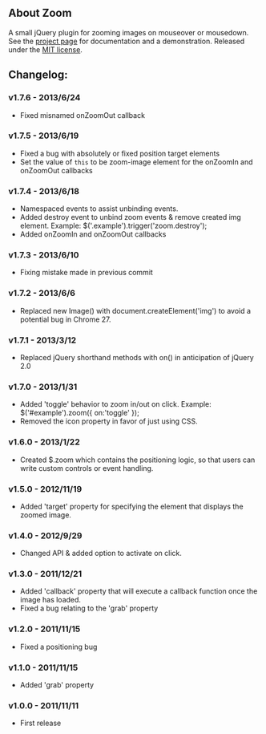 ## About Zoom

A small jQuery plugin for zooming images on mouseover or mousedown. See the [project page](http://jacklmoore.com/zoom/) for documentation and a demonstration.  Released under the [MIT license](http://www.opensource.org/licenses/mit-license.php).
 
## Changelog:

### v1.7.6 - 2013/6/24
* Fixed misnamed onZoomOut callback

### v1.7.5 - 2013/6/19
* Fixed a bug with absolutely or fixed position target elements
* Set the value of `this` to be zoom-image element for the onZoomIn and onZoomOut callbacks

### v1.7.4 - 2013/6/18
* Namespaced events to assist unbinding events.
* Added destroy event to unbind zoom events & remove created img element. Example:
	$('.example').trigger('zoom.destroy');
* Added onZoomIn and onZoomOut callbacks

### v1.7.3 - 2013/6/10
* Fixing mistake made in previous commit

### v1.7.2 - 2013/6/6
* Replaced new Image() with document.createElement('img') to avoid a potential bug in Chrome 27.

### v1.7.1 - 2013/3/12
* Replaced jQuery shorthand methods with on() in anticipation of jQuery 2.0

### v1.7.0 - 2013/1/31
* Added 'toggle' behavior to zoom in/out on click.  Example: $('#example').zoom({ on:'toggle' });
* Removed the icon property in favor of just using CSS.

### v1.6.0 - 2013/1/22
* Created $.zoom which contains the positioning logic, so that users can write custom controls or event handling.

### v1.5.0 - 2012/11/19
* Added 'target' property for specifying the element that displays the zoomed image.

### v1.4.0 - 2012/9/29
* Changed API & added option to activate on click.

### v1.3.0 - 2011/12/21
* Added 'callback' property that will execute a callback function once the image has loaded.
* Fixed a bug relating to the 'grab' property

### v1.2.0 - 2011/11/15
* Fixed a positioning bug

### v1.1.0 - 2011/11/15
* Added 'grab' property

### v1.0.0 - 2011/11/11
* First release